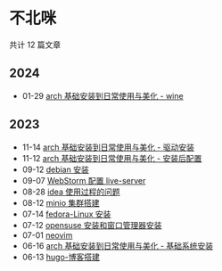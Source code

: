 # 不北咪

共计 12 篇文章

## 2024

- 01-29 [arch 基础安装到日常使用与美化 - wine](https://roukaixin.github.io/posts/arch/arch-software-yazi/ "2024-01-29 23:00:00")

## 2023

- 11-14 [arch 基础安装到日常使用与美化 - 驱动安装](https://roukaixin.github.io/posts/arch/arch-drive-install/ "2023-11-14 21:00:00")
- 11-12 [arch 基础安装到日常使用与美化 - 安装后配置](https://roukaixin.github.io/posts/arch/arch-config-install/ "2023-11-12 21:00:00")
- 09-12 [debian 安装](https://roukaixin.github.io/posts/debian-linux-%E5%AE%89%E8%A3%85/ "2023-09-12 20:31:00")
- 09-07 [WebStorm 配置 live-server](https://roukaixin.github.io/posts/web-storm%E9%85%8D%E7%BD%AE-live-server/ "2023-09-07 22:36:00")
- 08-28 [idea 使用过程的问题](https://roukaixin.github.io/posts/idea-%E4%BD%BF%E7%94%A8%E9%97%AE%E9%A2%98/ "2023-08-28 20:43:46")
- 08-12 [minio 集群搭建](https://roukaixin.github.io/posts/minio-%E9%9B%86%E7%BE%A4%E9%83%A8%E7%BD%B2/ "2023-08-12 11:25:46")
- 07-14 [fedora-Linux 安装](https://roukaixin.github.io/posts/fedora-linux/ "2023-07-14 19:13:00")
- 07-12 [opensuse 安装和窗口管理器安装](https://roukaixin.github.io/posts/open-suse/ "2023-07-12 20:00:00")
- 07-01 [neovim](https://roukaixin.github.io/posts/neovim/ "2023-07-01 23:45:46")
- 06-16 [arch 基础安装到日常使用与美化 - 基础系统安装](https://roukaixin.github.io/posts/arch/arch-basic-install/ "2023-06-16 23:29:46")
- 06-13 [hugo-博客搭建](https://roukaixin.github.io/posts/hugo-%E5%8D%9A%E5%AE%A2%E6%90%AD%E5%BB%BA/ "2023-06-13 19:10:46")
